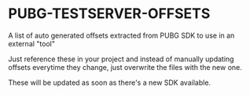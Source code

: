 # PUBG-TESTSERVER-OFFSETS

A list of auto generated offsets extracted from PUBG SDK to use in an external "tool"

Just reference these in your project and instead of manually updating offsets everytime they change, just overwrite the files with the new one. 

These will be updated as soon as there's a new SDK available.

